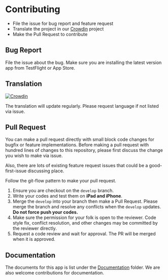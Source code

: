 # Contributing

- File the issue for bug report and feature request
- Translate the project in our [Crowdin](https://crowdin.com/project/mastodon-for-ios) project
- Make the Pull Request to contribute

## Bug Report
File the issue about the bug. Make sure you are installing the latest version app from TestFlight or App Store.

## Translation
[![Crowdin](https://badges.crowdin.net/mastodon-for-ios/localized.svg)](https://crowdin.com/project/mastodon-for-ios)

The translation will update regularly. Please request language if not listed via issue.

## Pull Request

You can make a pull request directly with small block code changes for bugfix or feature implementations. Before making a pull request with hundred lines of changes to this repository, please first discuss the change you wish to make via issue. 

Also, there are lots of existing feature request issues that could be a good-first-issue discussing place.

Follow the git-flow pattern to make your pull request.

1. Ensure you are checkout on the `develop` branch.
2. Write your codes and test them on **iPad and iPhone**.
3. Merge the `develop` into your branch then make a Pull Request. Please merge the branch and resolve any conflicts when the `develop` updates. **Do not force push your codes.**
4. Make sure the permission for your folk is open to the reviewer. Code style fix, conflict resolution, and other changes may be committed by the reviewer directly.
5. Request a code review and wait for approval. The PR will be merged when it is approved.

## Documentation
The documents for this app is list under the [Documentation](../Documentation/) folder. We are also welcome contributions for documentation.